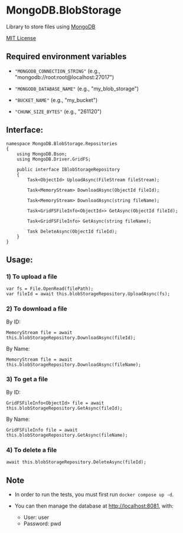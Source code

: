 # MongoDB.BlobStorage

Library to store files using [MongoDB](https://www.mongodb.com)

[MIT License](LICENSE)

## Required environment variables

- `"MONGODB_CONNECTION_STRING"` (e.g., "mongodb://root:root@localhost:27017")

- `"MONGODB_DATABASE_NAME"` (e.g., "my_blob_storage")

- `"BUCKET_NAME"` (e.g., "my_bucket")

- `"CHUNK_SIZE_BYTES"` (e.g., "261120")

## Interface:

```
namespace MongoDB.BlobStorage.Repositories
{
    using MongoDB.Bson;
    using MongoDB.Driver.GridFS;

    public interface IBlobStorageRepository
    {
        Task<ObjectId> UploadAsync(FileStream fileStream);

        Task<MemoryStream> DownloadAsync(ObjectId fileId);

        Task<MemoryStream> DownloadAsync(string fileName);

        Task<GridFSFileInfo<ObjectId>> GetAsync(ObjectId fileId);

        Task<GridFSFileInfo> GetAsync(string fileName);

        Task DeleteAsync(ObjectId fileId);
    }
}
```

## Usage:

### 1) To upload a file

```
var fs = File.OpenRead(filePath);
var fileId = await this.blobStorageRepository.UploadAsync(fs);
```

### 2) To download a file

<span> By ID: </span>
```
MemoryStream file = await this.blobStorageRepository.DownloadAsync(fileId);
```

<span> By Name: </span>
```
MemoryStream file = await this.blobStorageRepository.DownloadAsync(fileName);
```

### 3) To get a file

<span> By ID: </span>
```
GridFSFileInfo<ObjectId> file = await this.blobStorageRepository.GetAsync(fileId);
```

<span> By Name: </span>
```
GridFSFileInfo file = await this.blobStorageRepository.GetAsync(fileName);
```

### 4) To delete a file

```
await this.blobStorageRepository.DeleteAsync(fileId);
````

## <b>Note</b>

- In order to run the tests, you must first run `docker compose up -d`.

- You can then manage the database at [http://localhost:8081](http://localhost:8081), with:
    - User: user
    - Password: pwd